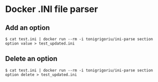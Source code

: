 # Docker .INI file parser

## Add an option
```
$ cat test.ini | docker run --rm -i tonigrigoriu/ini-parse section option value > test_updated.ini
```

## Delete an option
```
$ cat test.ini | docker run --rm -i tonigrigoriu/ini-parse section option delete > test_updated.ini
```